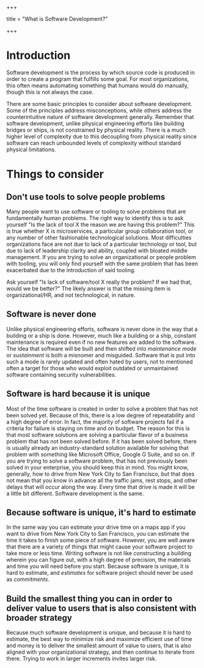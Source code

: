 +++

title = "What is Software Development?"

+++

# Introduction

Software development is the process by which source code is produced in order to create a program that fulfills some goal.  For most organizations, this often means automating something that humans would do manually, though this is not always the case.

There are some basic principles to consider about software development.  Some of the principles address misconceptions, while others address the counterintuitive nature of software development generally.  Remember that software development, unlike physical engineering efforts like building bridges or ships, is not constrained by physical reality.  There is a much higher level of complexity due to this decoupling from physical reality since software can reach unbounded levels of complexity without standard physical limitations.

# Things to consider

## Don't use tools to solve people problems

Many people want to use software or tooling to solve problems that are fundamentally human problems.  The right way to identify this is to ask yourself "Is the lack of tool X the reason we are having this problem?"  This is true whether X is microservices, a particular group collaboration tool, or any number of other fashionable technological solutions.  Most difficulties organizations face are not due to lack of a particular technology or tool, but due to lack of leadership clarity and ability, coupled with bloated middle management.  If you are trying to solve an organizational or people problem with tooling, you will only find yourself with the same problem that has been exacerbated due to the introduction of said tooling.

Ask yourself "Is lack of software/tool X really the problem?  If we had that, would we be better?" The likely answer is that the missing item is organizational/HR, and not technological, in nature.

## Software is never done

Unlike physical engineering efforts, software is never done in the way that a building or a ship is done.  However, much like a building or a ship, constant maintenance is required even if no new features are added to the software.  The idea that software will be built and then shifted into _maintenance mode_ or _sustainment_ is both a misnomer and misguided.  Software that is put into such a mode is rarely updated and often hated by users, not to mentioned often a target for those who would exploit outdated or unmaintained software containing security vulnerabilities.

## Software is hard because it is unique

Most of the time software is created in order to solve a problem that has not been solved yet.  Because of this, there is a low degree of repeatability and a high degree of error.  In fact, the majority of software projects fail if a criteria for failure is staying on time and on budget.  The reason for this is that most software solutions are solving a particular flavor of a business problem that has not been solved before.  If it has been solved before, there is usually already an industry-standard solution available for solving that problem with something like Microsoft Office, Google G Suite, and so on.  If you are trying to solve a software problem, that has not previously been solved in your enterprise, you should keep this in mind.  You might know, generally, how to drive from New York City to San Francisco, but that does not mean that you know in advance all the traffic jams, rest stops, and other delays that will occur along the way.  Every time that drive is made it will be a little bit different.  Software development is the same.

## Because software is unique, it's hard to estimate

In the same way you can estimate your drive time on a maps app if you want to drive from New York City to San Francisco, you can estimate the time it takes to finish some piece of software.  However, you are well aware that there are a variety of things that might cause your software project to take more or less time.  Writing software is not like constructing a building wherein you can figure out, with a high degree of precision, the materials and time you will need before you start.  Because software is unique, it is hard to estimate, and *estimates* for software project should never be used as *commitments*.

## Build the smallest thing you can in order to deliver value to users that is also consistent with broader strategy

Because much software development is unique, and because it is hard to estimate, the best way to minimize risk and maximize efficient use of time and money is to deliver the smallest amount of value to users, that is also aligned with your organizational strategy, and then continue to iterate from there.  Trying to work in larger increments invites larger risk.
